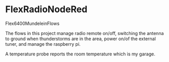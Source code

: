 # FlexRadioNodeRed
Flex6400MundeleinFlows

The flows in this project manage radio remote on/off, switching the antenna to ground when thunderstorms are in the area, power on/of the external tuner,
and manage the raspberry pi.

A temperature probe reports the room temperature which is my garage.
